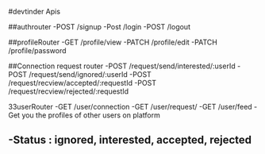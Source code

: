 #devtinder Apis

##authrouter
-POST  /signup
-Post /login
-POST /logout

##profileRouter
-GET /profile/view
-PATCH /profile/edit
-PATCH /profile/password
  
##Connection request router
-POST /request/send/interested/:userId
-POST /request/send/ignored/:userId
-POST /request/recview/accepted/:requestId
-POST /request/recview/rejected/:requestId

33userRouter
-GET /user/connection 
-GET /user/request/
-GET /user/feed -Get you the profiles of other users on platform


-Status : ignored, interested, accepted, rejected
-
